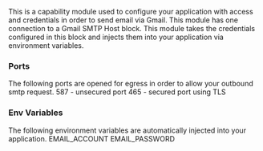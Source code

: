 This is a capability module used to configure your application with access and credentials in order to send email via Gmail.
This module has one connection to a Gmail SMTP Host block.
This module takes the credentials configured in this block and injects them into your application via environment variables.

### Ports
The following ports are opened for egress in order to allow your outbound smtp request.
587 - unsecured port
465 - secured port using TLS

### Env Variables
The following environment variables are automatically injected into your application.
EMAIL_ACCOUNT
EMAIL_PASSWORD
